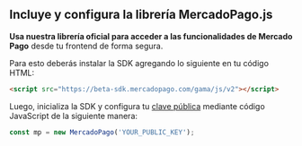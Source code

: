 ## Incluye y configura la librería MercadoPago.js

**Usa nuestra librería oficial para acceder a las funcionalidades de Mercado Pago** desde tu frontend de forma segura.

Para esto deberás instalar la SDK agregando lo siguiente en tu código HTML:

```html
<script src="https://beta-sdk.mercadopago.com/gama/js/v2"></script>
```

Luego, inicializa la SDK y configura tu [clave pública]([FAKER][CREDENTIALS][URL]) mediante código JavaScript de la siguiente manera:

```javascript
const mp = new MercadoPago('YOUR_PUBLIC_KEY');
```
